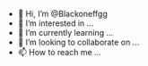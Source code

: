 - 👋 Hi, I’m @Blackoneffgg
- 👀 I’m interested in ...
- 🌱 I’m currently learning ...
- 💞️ I’m looking to collaborate on ...
- 📫 How to reach me ...

<!---
Blackoneffgg/Blackoneffgg is a ✨ special ✨ repository because its `README.md` (this file) appears on your GitHub profile.
You can click the Preview link to take a look at your changes.
--->
